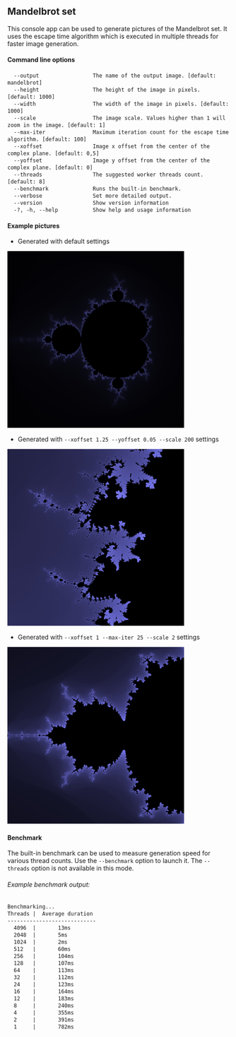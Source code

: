 ## Mandelbrot set

This console app can be used to generate pictures of the Mandelbrot set. It uses the escape time algorithm which is executed in multiple threads for faster image generation.

#### Command line options
```
  --output                 The name of the output image. [default: mandelbrot]
  --height                 The height of the image in pixels. [default: 1000]
  --width                  The width of the image in pixels. [default: 1000]
  --scale                  The image scale. Values higher than 1 will zoom in the image. [default: 1]
  --max-iter               Maximum iteration count for the escape time algorithm. [default: 100]
  --xoffset                Image x offset from the center of the complex plane. [default: 0,5]
  --yoffset                Image y offset from the center of the complex plane. [default: 0]
  --threads                The suggested worker threads count. [default: 8]
  --benchmark              Runs the built-in benchmark.
  --verbose                Set more detailed output.
  --version                Show version information
  -?, -h, --help           Show help and usage information
  ```

#### Example pictures
* Generated with default settings

<img src="docs/example1.bmp" width="400">

* Generated with `--xoffset 1.25 --yoffset 0.05 --scale 200` settings

<img src="docs/example2.bmp" width="400">

* Generated with `--xoffset 1 --max-iter 25 --scale 2` settings

<img src="docs/example3.bmp" width="400">

#### Benchmark
The built-in benchmark can be used to measure generation speed for various thread counts. Use the `--benchmark` option to launch it. The `--threads` option is not available in this mode.

###### Example benchmark output:
```
Benchmarking...
Threads |  Average duration
----------------------------
  4096  |       13ms
  2048  |       5ms
  1024  |       2ms
  512   |       60ms
  256   |       104ms
  128   |       107ms
  64    |       113ms
  32    |       112ms
  24    |       123ms
  16    |       164ms
  12    |       183ms
  8     |       240ms
  4     |       355ms
  2     |       391ms
  1     |       782ms
 ```